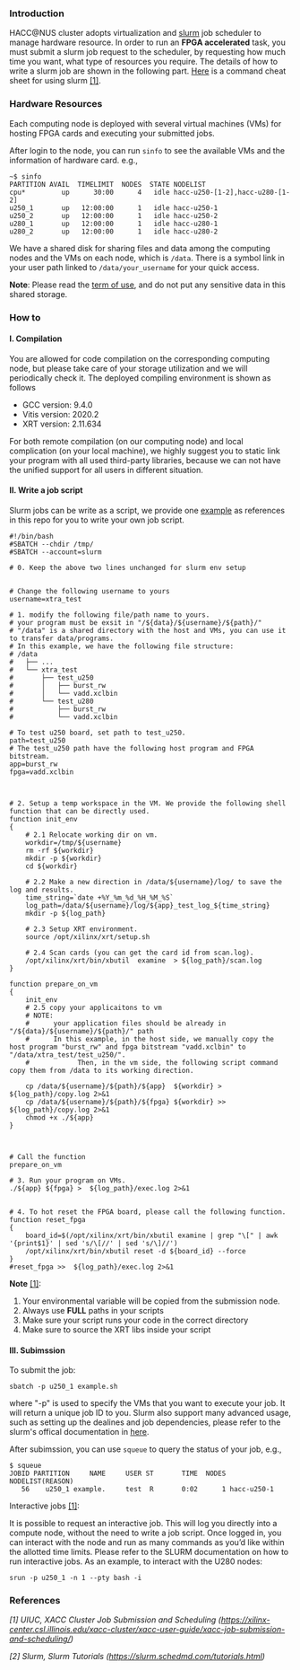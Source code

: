 ### Introduction

HACC@NUS cluster adopts virtualization and [slurm](https://slurm.schedmd.com/documentation.html) job scheduler to manage hardware resource. 
In order to run an __FPGA accelerated__ task, you must submit a slurm job request to the scheduler, by requesting how much time you want, what type of resources you require. The details of how to write a slurm job are shown in the following part.  [Here](slurm.pdf) is a command cheat sheet for using slurm [[1]](https://xilinx-center.csl.illinois.edu/xacc-cluster/xacc-user-guide/xacc-job-submission-and-scheduling/).


### Hardware Resources

Each computing node is deployed with several virtual machines (VMs) for hosting FPGA cards and executing your submitted jobs.

After login to the node, you can run ```sinfo``` to see the available VMs and the information of hardware card.
e.g., 
```
~$ sinfo
PARTITION AVAIL  TIMELIMIT  NODES  STATE NODELIST
cpu*         up      30:00      4   idle hacc-u250-[1-2],hacc-u280-[1-2]
u250_1       up   12:00:00      1   idle hacc-u250-1
u250_2       up   12:00:00      1   idle hacc-u250-2
u280_1       up   12:00:00      1   idle hacc-u280-1
u280_2       up   12:00:00      1   idle hacc-u280-2

```

We have a shared disk for sharing files and data among the computing nodes and the VMs on each node, which is ```/data```.
There is a symbol link in your user path linked to ```/data/your_username``` for your quick access.

__Note__: Please read the [term of use](term_of_use.md), and do not put any sensitive data in this shared storage.


### How to

#### I. Compilation
You are allowed for code compilation on the corresponding computing node, but please take care of your storage utilization and we will periodically check it. 
The deployed compiling environment is shown as follows 

* GCC version: 9.4.0
* Vitis version: 2020.2
* XRT version: 2.11.634

For both remote compilation (on our computing node) and local complication (on your local machine), we highly suggest you to static link your program with all used third-party libraries, because we can not have the unified support for all users in different situation. 

#### II. Write a job script

Slurm jobs can be write as a script, we provide one [example](example.sh) as references in this repo for you to write your own job script.


```shell
#!/bin/bash
#SBATCH --chdir /tmp/
#SBATCH --account=slurm

# 0. Keep the above two lines unchanged for slurm env setup


# Change the following username to yours
username=xtra_test

# 1. modify the following file/path name to yours.
# your program must be exsit in "/${data}/${username}/${path}/"
# "/data" is a shared directory with the host and VMs, you can use it to transfer data/programs.
# In this example, we have the following file structure:
# /data
#   ├── ...
#   └── xtra_test
#       ├── test_u250
#       │   ├── burst_rw
#       │   └── vadd.xclbin
#       └── test_u280
#           ├── burst_rw
#           └── vadd.xclbin

# To test u250 board, set path to test_u250.
path=test_u250
# The test_u250 path have the following host program and FPGA bitstream.
app=burst_rw
fpga=vadd.xclbin



# 2. Setup a temp workspace in the VM. We provide the following shell function that can be directly used.
function init_env
{
    # 2.1 Relocate working dir on vm.
    workdir=/tmp/${username}
    rm -rf ${workdir}
    mkdir -p ${workdir}
    cd ${workdir}

    # 2.2 Make a new direction in /data/${username}/log/ to save the log and results.
    time_string=`date +%Y_%m_%d_%H_%M_%S`
    log_path=/data/${username}/log/${app}_test_log_${time_string}
    mkdir -p ${log_path}

    # 2.3 Setup XRT environment.
    source /opt/xilinx/xrt/setup.sh

    # 2.4 Scan cards (you can get the card id from scan.log).
    /opt/xilinx/xrt/bin/xbutil  examine  > ${log_path}/scan.log
}

function prepare_on_vm
{
    init_env
    # 2.5 copy your applicaitons to vm
    # NOTE:
    #      your application files should be already in "/${data}/${username}/${path}/" path
    #      In this example, in the host side, we manually copy the host program "burst_rw" and fpga bitstream "vadd.xclbin" to "/data/xtra_test/test_u250/".
    #            Then, in the vm side, the following script command copy them from /data to its working direction.

    cp /data/${username}/${path}/${app}  ${workdir} >  ${log_path}/copy.log 2>&1
    cp /data/${username}/${path}/${fpga} ${workdir} >> ${log_path}/copy.log 2>&1
    chmod +x ./${app}
}



# Call the function
prepare_on_vm

# 3. Run your program on VMs.
./${app} ${fpga} >  ${log_path}/exec.log 2>&1


# 4. To hot reset the FPGA board, please call the following function.
function reset_fpga
{
    board_id=$(/opt/xilinx/xrt/bin/xbutil examine | grep "\[" | awk '{print$1}' | sed 's/\[//' | sed 's/\]//')
    /opt/xilinx/xrt/bin/xbutil reset -d ${board_id} --force
}
#reset_fpga >>  ${log_path}/exec.log 2>&1

```



__Note__ [[1]](https://xilinx-center.csl.illinois.edu/xacc-cluster/xacc-user-guide/xacc-job-submission-and-scheduling/):

1. Your environmental variable will be copied from the submission node.
2. Always use __FULL__ paths in your scripts
3. Make sure your script runs your code in the correct directory
4. Make sure to source the XRT libs inside your script


#### III. Subimssion


To submit the job:

```shell
sbatch -p u250_1 example.sh
```

where "-p" is used to specify the VMs that you want to execute your job. It will return a unique job ID to you. Slurm also support many advanced usage, such as setting up the dealines and job dependencies, please refer to the slurm's offical documentation in [here](https://slurm.schedmd.com/sbatch.html).

After subimssion, you can use ```squeue``` to query the status of your job, e.g.,
```shell
$ squeue 
JOBID PARTITION     NAME     USER ST       TIME  NODES NODELIST(REASON)
   56    u250_1 example.     test  R       0:02      1 hacc-u250-1
```

Interactive jobs [[1]](https://xilinx-center.csl.illinois.edu/xacc-cluster/xacc-user-guide/xacc-job-submission-and-scheduling/):

It is possible to request an interactive job. This will log you directly into a compute node, without the need to write a job script. Once logged in, you can interact with the node and run as many commands as you’d like within the allotted time limits. Please refer to the SLURM documentation on how to run interactive jobs. As an example,  to interact with the U280 nodes:


```shell
srun -p u250_1 -n 1 --pty bash -i
```

### References

_[1] UIUC, XACC Cluster Job Submission and Scheduling (https://xilinx-center.csl.illinois.edu/xacc-cluster/xacc-user-guide/xacc-job-submission-and-scheduling/)_

_[2] Slurm, Slurm Tutorials (https://slurm.schedmd.com/tutorials.html)_
